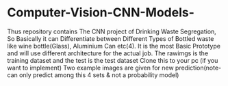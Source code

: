 # Computer-Vision-CNN-Models-
Thus repository contains The CNN project of Drinking Waste Segregation,
So Basically it can Differentiate between Different Types of Bottled waste like wine bottle(Glass), Aluminium Can etc(4).
It is the most Basic Prototype and will use different architecture for the actual job.
The rawimgs is the training dataset and the test is the test dataset
Clone this to your pc (if you want to implement)
Two example images are given for new prediction(note- can only predict among this 4 sets & not a probability model)
